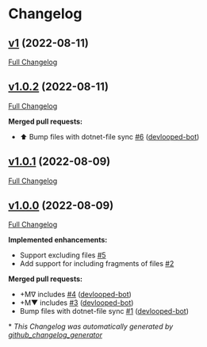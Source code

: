 # Changelog

## [v1](https://github.com/devlooped/actions-includes/tree/v1) (2022-08-11)

[Full Changelog](https://github.com/devlooped/actions-includes/compare/v1.0.2...v1)

## [v1.0.2](https://github.com/devlooped/actions-includes/tree/v1.0.2) (2022-08-11)

[Full Changelog](https://github.com/devlooped/actions-includes/compare/v1.0.1...v1.0.2)

**Merged pull requests:**

- ⬆️ Bump files with dotnet-file sync [\#6](https://github.com/devlooped/actions-includes/pull/6) ([devlooped-bot](https://github.com/devlooped-bot))

## [v1.0.1](https://github.com/devlooped/actions-includes/tree/v1.0.1) (2022-08-09)

[Full Changelog](https://github.com/devlooped/actions-includes/compare/v1.0.0...v1.0.1)

## [v1.0.0](https://github.com/devlooped/actions-includes/tree/v1.0.0) (2022-08-09)

[Full Changelog](https://github.com/devlooped/actions-includes/compare/1c13310b965c257110db9fb098e3a4adfc423d76...v1.0.0)

**Implemented enhancements:**

- Support excluding files [\#5](https://github.com/devlooped/actions-includes/issues/5)
- Add support for including fragments of files [\#2](https://github.com/devlooped/actions-includes/issues/2)

**Merged pull requests:**

- +Mᐁ includes [\#4](https://github.com/devlooped/actions-includes/pull/4) ([devlooped-bot](https://github.com/devlooped-bot))
- +M▼ includes [\#3](https://github.com/devlooped/actions-includes/pull/3) ([devlooped-bot](https://github.com/devlooped-bot))
- Bump files with dotnet-file sync [\#1](https://github.com/devlooped/actions-includes/pull/1) ([devlooped-bot](https://github.com/devlooped-bot))



\* *This Changelog was automatically generated by [github_changelog_generator](https://github.com/github-changelog-generator/github-changelog-generator)*

